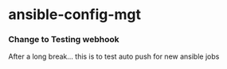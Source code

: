 # ansible-config-mgt

### Change to Testing webhook
After a long break... this is to test auto push for new ansible jobs
